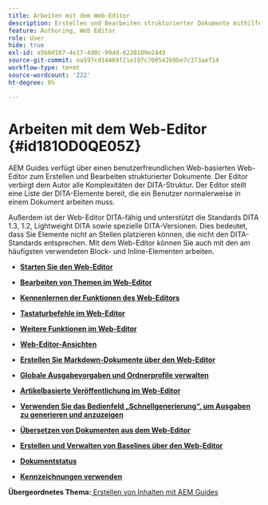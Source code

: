 ```yaml
---
title: Arbeiten mit dem Web-Editor
description: Erstellen und Bearbeiten strukturierter Dokumente mithilfe des Web-Editors. Erfahren Sie, wie Sie gemäß den DITA-Standards in AEM Guides mit dem Web-Editor arbeiten.
feature: Authoring, Web Editor
role: User
hide: true
exl-id: a5b0d107-4e17-4d0c-99dd-0228189e2449
source-git-commit: ea597cd14469f21e197c700542b9be7c373aef14
workflow-type: tm+mt
source-wordcount: '222'
ht-degree: 0%

---
```


# Arbeiten mit dem Web-Editor {#id181OD0QE05Z}

AEM Guides verfügt über einen benutzerfreundlichen Web-basierten Web-Editor zum Erstellen und Bearbeiten strukturierter Dokumente. Der Editor verbirgt dem Autor alle Komplexitäten der DITA-Struktur. Der Editor stellt eine Liste der DITA-Elemente bereit, die ein Benutzer normalerweise in einem Dokument arbeiten muss.

Außerdem ist der Web-Editor DITA-fähig und unterstützt die Standards DITA 1.3, 1.2, Lightweight DITA sowie spezielle DITA-Versionen. Dies bedeutet, dass Sie Elemente nicht an Stellen platzieren können, die nicht den DITA-Standards entsprechen. Mit dem Web-Editor können Sie auch mit den am häufigsten verwendeten Block- und Inline-Elementen arbeiten.

- **[Starten Sie den Web-Editor](web-editor-launch-editor.md)**

- **[Bearbeiten von Themen im Web-Editor](web-editor-edit-topics.md)**

- **[Kennenlernen der Funktionen des Web-Editors](web-editor-features.md)**

- **[Tastaturbefehle im Web-Editor](web-editor-keyboard-shortcuts.md)**

- **[Weitere Funktionen im Web-Editor](web-editor-other-features.md)**

- **[Web-Editor-Ansichten](web-editor-views.md)**

- **[Erstellen Sie Markdown-Dokumente über den Web-Editor](web-editor-markdown-topic.md)**

- **[Globale Ausgabevorgaben und Ordnerprofile verwalten](web-editor-manage-output-presets.md)**

- **[Artikelbasierte Veröffentlichung im Web-Editor](web-editor-article-publishing.md)**

- **[Verwenden Sie das Bedienfeld „Schnellgenerierung“, um Ausgaben zu generieren und anzuzeigen](web-editor-quick-generate-panel.md)**

- **[Übersetzen von Dokumenten aus dem Web-Editor](translate-documents-web-editor.md)**

- **[Erstellen und Verwalten von Baselines über den Web-Editor](web-editor-baseline.md)**

- **[Dokumentstatus](web-editor-document-states.md)**

- **[Kennzeichnungen verwenden](web-editor-use-label.md)**


**Übergeordnetes Thema:**&#x200B;[&#x200B; Erstellen von Inhalten mit AEM Guides](authoring-content-xml-doc.md)
